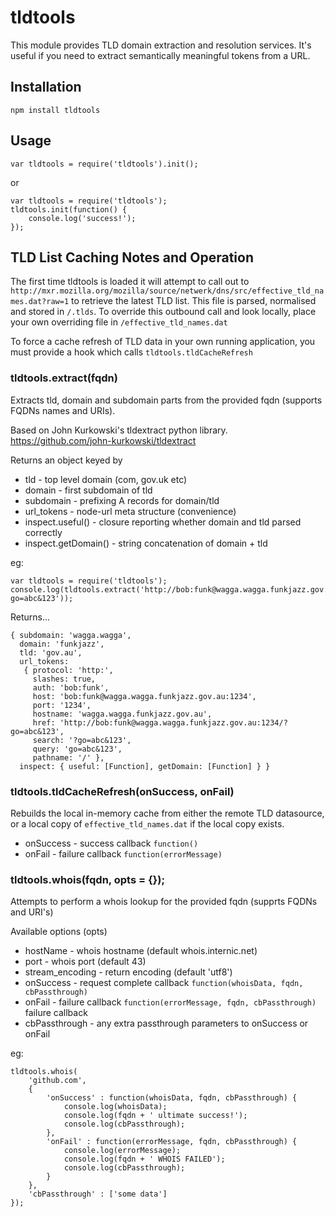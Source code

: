 # tldtools

This module provides TLD domain extraction and resolution services.  It's useful if you need to extract semantically meaningful tokens from a URL.

## Installation

    npm install tldtools

## Usage

    var tldtools = require('tldtools').init();

or

    var tldtools = require('tldtools');
    tldtools.init(function() {
        console.log('success!');
    });

## TLD List Caching Notes and Operation

  The first time tldtools is loaded it will attempt to call out to `http://mxr.mozilla.org/mozilla/source/netwerk/dns/src/effective_tld_names.dat?raw=1`
to retrieve the latest TLD list.  This file is parsed, normalised and stored in `/.tlds`.  To override this outbound call and look locally, place your
own overriding file in `/effective_tld_names.dat`

To force a cache refresh of TLD data in your own running application, you must provide a hook which calls `tldtools.tldCacheRefresh`

### tldtools.extract(fqdn)

Extracts tld, domain and subdomain parts from the provided fqdn (supports FQDNs names and URIs).

Based on John Kurkowski's tldextract python library. https://github.com/john-kurkowski/tldextract

Returns an object keyed by

* tld - top level domain (com, gov.uk etc)
* domain - first subdomain of tld
* subdomain - prefixing A records for domain/tld
* url_tokens - node-url meta structure (convenience)
* inspect.useful() - closure reporting whether domain and tld parsed correctly
* inspect.getDomain() - string concatenation of domain + tld

eg:

    var tldtools = require('tldtools');
    console.log(tldtools.extract('http://bob:funk@wagga.wagga.funkjazz.gov.au:1234/?go=abc&123'));

Returns...

    { subdomain: 'wagga.wagga',
      domain: 'funkjazz',
      tld: 'gov.au',
      url_tokens:
       { protocol: 'http:',
         slashes: true,
         auth: 'bob:funk',
         host: 'bob:funk@wagga.wagga.funkjazz.gov.au:1234',
         port: '1234',
         hostname: 'wagga.wagga.funkjazz.gov.au',
         href: 'http://bob:funk@wagga.wagga.funkjazz.gov.au:1234/?go=abc&123',
         search: '?go=abc&123',
         query: 'go=abc&123',
         pathname: '/' },
      inspect: { useful: [Function], getDomain: [Function] } }

### tldtools.tldCacheRefresh(onSuccess, onFail)

Rebuilds the local in-memory cache from either the remote TLD datasource, or a local copy of `effective_tld_names.dat` if the local copy exists.

* onSuccess - success callback `function()`
* onFail - failure callback `function(errorMessage)`


### tldtools.whois(fqdn, opts = {});

Attempts to perform a whois lookup for the provided fqdn (supprts FQDNs and URI's)

Available options (opts)

* hostName - whois hostname (default whois.internic.net)
* port - whois port (default 43)
* stream_encoding - return encoding (default 'utf8')
* onSuccess - request complete callback `function(whoisData, fqdn, cbPassthrough)`
* onFail - failure callback `function(errorMessage, fqdn, cbPassthrough)` failure callback
* cbPassthrough - any extra passthrough parameters to onSuccess or onFail

eg:

    tldtools.whois(
        'github.com',
        {
            'onSuccess' : function(whoisData, fqdn, cbPassthrough) {
                console.log(whoisData);
                console.log(fqdn + ' ultimate success!');
                console.log(cbPassthrough);
            },
            'onFail' : function(errorMessage, fqdn, cbPassthrough) {
                console.log(errorMessage);
                console.log(fqdn + ' WHOIS FAILED');
                console.log(cbPassthrough);
            }
        },
        'cbPassthrough' : ['some data']
    });
